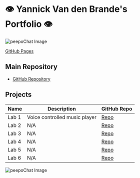 # 👁️ Yannick Van den Brande's Portfolio 👁️

![peepoChat Image](https://cdn.7tv.app/emote/63438a743d1bc89e0ff9e400/4x.webp)

[GitHub Pages](https://nanioy.github.io/)

## Main Repository
- [GitHub Repository](https://github.com/NANIOY/DEV5-lab-portfolio)

## Projects

| **Name**        | **Description**                                | **GitHub Repo** |
|-----------------|-----------------------------------------------|-----------------|
| Lab 1           | Voice controlled music player                | [Repo](https://github.com/Nvnchi/lab1) |
| Lab 2           | N/A                     | [Repo](#)        |
| Lab 3           | N/A                     | [Repo](#)        |
| Lab 4           | N/A                     | [Repo](#)        |
| Lab 5           | N/A                     | [Repo](#)        |
| Lab 6           | N/A                     | [Repo](#)        |

![peepoChat Image](https://cdn.7tv.app/emote/62ec1cfdd2e11183867d8c3b/4x.webp)
